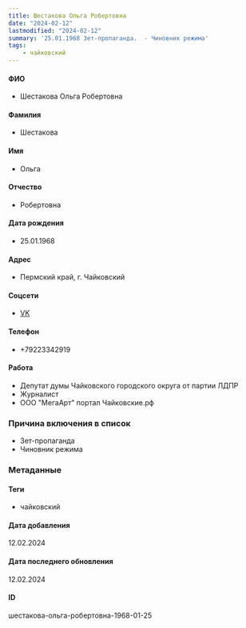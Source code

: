 ```yaml
---
title: Шестакова Ольга Робертовна
date: "2024-02-12"
lastmodified: "2024-02-12"
summary: '25.01.1968 Зет-пропаганда.  - Чиновник режима'
tags: 
    - чайковский
---
```

<!--# pp2-->
<!--## Фигурант-->
<!--### Личные данные-->
#### ФИО
- Шестакова Ольга Робертовна
#### Фамилия
- Шестакова
#### Имя
- Ольга
#### Отчество
- Робертовна
#### Дата рождения
- 25.01.1968
#### Адрес
- Пермский край, г. Чайковский
#### Соцсети
- [VK](vk.com/id187385173)
#### Телефон
- +79223342919
#### Работа
- Депутат думы Чайковского городского округа от партии ЛДПР
- Журналист
- ООО "МегаАрт" портал Чайковские.рф
### Причина включения в список
- Зет-пропаганда
 - Чиновник режима
### Метаданные
#### Теги
- чайковский
#### Дата добавления
12.02.2024
#### Дата последнего обновления
12.02.2024
#### ID
шестакова-ольга-робертовна-1968-01-25
<!--## END;-->

